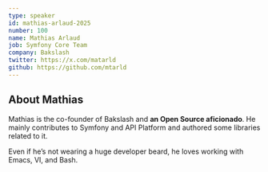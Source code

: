 ```yaml
---
type: speaker
id: mathias-arlaud-2025
number: 100
name: Mathias Arlaud
job: Symfony Core Team
company: Bakslash
twitter: https://x.com/matarld
github: https://github.com/mtarld
---
```


## About Mathias

Mathias is the co-founder of Bakslash and **an Open Source aficionado**. He mainly contributes to Symfony and API Platform and authored some libraries related to it. 

Even if he’s not wearing a huge developer beard, he loves working with Emacs, VI, and Bash.
